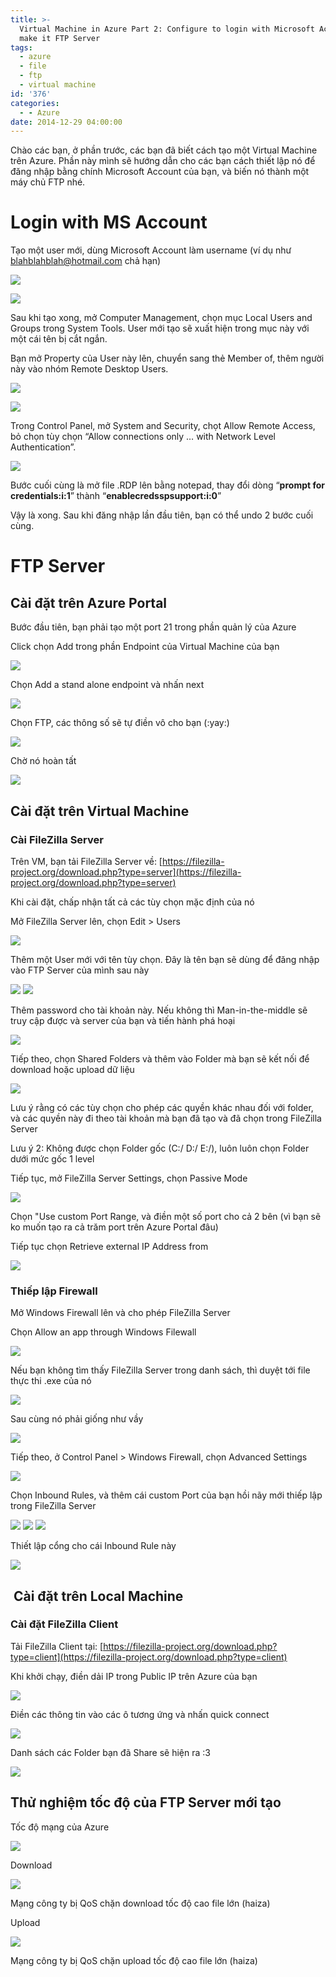 ```yaml
---
title: >-
  Virtual Machine in Azure Part 2: Configure to login with Microsoft Account &
  make it FTP Server
tags:
  - azure
  - file
  - ftp
  - virtual machine
id: '376'
categories:
  - - Azure
date: 2014-12-29 04:00:00
---
```


Chào các bạn, ở phần trước, các bạn đã biết cách tạo một Virtual Machine trên Azure. Phần này mình sẽ hướng dẫn cho các bạn cách thiết lập nó để đăng nhập bằng chính Microsoft Account của bạn, và biến nó thành một máy chủ FTP nhé.
<!-- more -->
# Login with MS Account

Tạo một user mới, dùng Microsoft Account làm username (ví dụ như [blahblahblah@hotmail.com](mailto:blahblahblah@hotmail.com) chả hạn)

![](https://farm8.staticflickr.com/7480/16133514591_b1627eeae8_o.png)

![](https://farm8.staticflickr.com/7553/16135418725_c4193f946f_o.png)

Sau khi tạo xong, mở Computer Management, chọn mục Local Users and Groups trong System Tools. User mới tạo sẽ xuất hiện trong mục này với một cái tên bị cắt ngắn.

Bạn mở Property của User này lên, chuyển sang thẻ Member of, thêm người này vào nhóm Remote Desktop Users.

![](https://farm8.staticflickr.com/7473/16134669652_56a4064c9b_o.png)

![](https://farm8.staticflickr.com/7494/16109629516_1bbd681b2b_o.png)

Trong Control Panel, mở System and Security, chọt Allow Remote Access, bỏ chọn tùy chọn “Allow connections only … with Network Level Authentication”.

![](https://farm8.staticflickr.com/7550/16134669472_0ca0f6cf48_o.png)

Bước cuối cùng là mở file .RDP lên bằng notepad, thay đổi dòng “**prompt for credentials:i:1**” thành “**enablecredsspsupport:i:0**”

Vậy là xong. Sau khi đăng nhập lần đầu tiên, bạn có thể undo 2 bước cuối cùng.

# FTP Server

## Cài đặt trên Azure Portal

Bước đầu tiên, bạn phải tạo một port 21 trong phần quản lý của Azure

Click chọn Add trong phần Endpoint của Virtual Machine của bạn

![](https://farm8.staticflickr.com/7555/15949429589_b3ec1b188f_o.png)

Chọn Add a stand alone endpoint và nhấn next

![](https://farm8.staticflickr.com/7544/16133612571_e8534a1023_o.png)

Chọn FTP, các thông số sẽ tự điền vô cho bạn (:yay:)

![](https://farm8.staticflickr.com/7520/15949443029_fc25fc17d1_o.png)

Chờ nó hoàn tất

![](https://farm8.staticflickr.com/7568/15949450879_d152283f57_o.png)

## Cài đặt trên Virtual Machine

### Cài FileZilla Server

Trên VM, bạn tải FileZilla Server về: [https://filezilla-project.org/download.php?type=server](https://filezilla-project.org/download.php?type=server)

Khi cài đặt, chấp nhận tất cả các tùy chọn mặc định của nó

Mở FileZilla Server lên, chọn Edit > Users

![](https://farm8.staticflickr.com/7558/15948351778_1d23368c73_o.png)

Thêm một User mới với tên tùy chọn. Đây là tên bạn sẽ dùng để đăng nhập vào FTP Server của mình sau này

![](https://farm8.staticflickr.com/7509/15948353428_0c2804bfc0_o.png) ![](https://farm9.staticflickr.com/8655/16110010396_2ff5e90b5b_o.png)

Thêm password cho tài khoản này. Nếu không thì Man-in-the-middle sẽ truy cập được và server của bạn và tiến hành phá hoại

![](https://farm8.staticflickr.com/7547/16135806475_92b2f1c975_o.png)

Tiếp theo, chọn Shared Folders và thêm vào Folder mà bạn sẽ kết nối để download hoặc upload dữ liệu

![](https://farm9.staticflickr.com/8579/16134067331_1317d1baa7_o.png)

Lưu ý rằng có các tùy chọn cho phép các quyền khác nhau đối với folder, và các quyền này đi theo tài khoản mà bạn đã tạo và đã chọn trong FileZilla Server

Lưu ý 2: Không được chọn Folder gốc (C:/ D:/ E:/), luôn luôn chọn Folder dưới mức gốc 1 level

Tiếp tục, mở FileZilla Server Settings, chọn Passive Mode

![](https://farm8.staticflickr.com/7553/16110037406_9a3392ff54_o.png)

Chọn "Use custom Port Range, và điền một số port cho cả 2 bên (vì bạn sẽ ko muốn tạo ra cả trăm port trên Azure Portal đâu)

Tiếp tục chọn Retrieve external IP Address from

![](https://farm8.staticflickr.com/7529/16110190066_890fb9766c_o.png)

### Thiếp lập Firewall

Mở Windows Firewall lên và cho phép FileZilla Server

Chọn Allow an app through Windows Filewall

![](https://farm8.staticflickr.com/7517/15950078947_c6588c56ac_o.png)

Nếu bạn không tìm thấy FileZilla Server trong danh sách, thì duyệt tới file thực thi .exe của nó

![](https://farm8.staticflickr.com/7495/16135094662_38e4a8b7ab_o.png)

Sau cùng nó phải giống như vầy

![](https://farm9.staticflickr.com/8675/15516120053_03bd077f97_o.png)

Tiếp theo, ở Control Panel > Windows Firewall, chọn Advanced Settings

![](https://farm9.staticflickr.com/8644/16133948991_6f9fb96a8d_o.png)

Chọn Inbound Rules, và thêm cái custom Port của bạn hồi nãy mới thiếp lập trong FileZilla Server

![](https://farm8.staticflickr.com/7570/15513526614_76337d6844_o.png) ![](https://farm9.staticflickr.com/8638/16110072306_90f3ffacf3_o.png) ![](https://farm8.staticflickr.com/7462/16135112792_25b507d9d3_o.png)

Thiết lập cổng cho cái Inbound Rule này

![](https://farm8.staticflickr.com/7485/15513532304_2608708f49_o.png)

##  Cài đặt trên Local Machine

### Cài đặt FileZilla Client

Tải FileZilla Client tại: [https://filezilla-project.org/download.php?type=client](https://filezilla-project.org/download.php?type=client)

Khi khởi chạy, điền dải IP trong Public IP trên Azure của bạn

![](https://farm8.staticflickr.com/7569/16135891365_c631a0fc94_o.png)

Điền các thông tin vào các ô tương ứng và nhấn quick connect

![](https://farm9.staticflickr.com/8657/16134040481_9840ea9497_o.png)

Danh sách các Folder bạn đã Share sẽ hiện ra :3

![](https://farm9.staticflickr.com/8667/15949873649_5254d44ec9_o.png)

## Thử nghiệm tốc độ của FTP Server mới tạo

Tốc độ mạng của Azure

![](http://www.speedtest.net/result/4018401482.png)

Download

![](https://farm8.staticflickr.com/7556/15948706180_d594463823_o.png)

Mạng công ty bị QoS chặn download tốc độ cao file lớn (haiza)

Upload

![](https://farm8.staticflickr.com/7470/15949950969_fbd629132e_o.png)

Mạng công ty bị QoS chặn upload tốc độ cao file lớn (haiza)